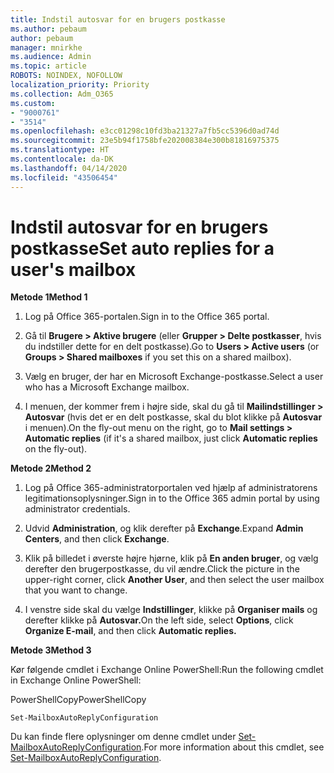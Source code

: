```yaml
---
title: Indstil autosvar for en brugers postkasse
ms.author: pebaum
author: pebaum
manager: mnirkhe
ms.audience: Admin
ms.topic: article
ROBOTS: NOINDEX, NOFOLLOW
localization_priority: Priority
ms.collection: Adm_O365
ms.custom:
- "9000761"
- "3514"
ms.openlocfilehash: e3cc01298c10fd3ba21327a7fb5cc5396d0ad74d
ms.sourcegitcommit: 23e5b94f1758bfe202008384e300b81816975375
ms.translationtype: HT
ms.contentlocale: da-DK
ms.lasthandoff: 04/14/2020
ms.locfileid: "43506454"
---
```

# <a name="set-auto-replies-for-a-users-mailbox"></a><span data-ttu-id="6ebfe-102">Indstil autosvar for en brugers postkasse</span><span class="sxs-lookup"><span data-stu-id="6ebfe-102">Set auto replies for a user's mailbox</span></span>

<span data-ttu-id="6ebfe-103">**Metode 1**</span><span class="sxs-lookup"><span data-stu-id="6ebfe-103">**Method 1**</span></span>

1. <span data-ttu-id="6ebfe-104">Log på Office 365-portalen.</span><span class="sxs-lookup"><span data-stu-id="6ebfe-104">Sign in to the Office 365 portal.</span></span>

2. <span data-ttu-id="6ebfe-105">Gå til **Brugere > Aktive brugere** (eller **Grupper > Delte postkasser**, hvis du indstiller dette for en delt postkasse).</span><span class="sxs-lookup"><span data-stu-id="6ebfe-105">Go to **Users > Active users** (or **Groups > Shared mailboxes** if you set this on a shared mailbox).</span></span>

3. <span data-ttu-id="6ebfe-106">Vælg en bruger, der har en Microsoft Exchange-postkasse.</span><span class="sxs-lookup"><span data-stu-id="6ebfe-106">Select a user who has a Microsoft Exchange mailbox.</span></span>

4. <span data-ttu-id="6ebfe-107">I menuen, der kommer frem i højre side, skal du gå til **Mailindstillinger > Autosvar** (hvis det er en delt postkasse, skal du blot klikke på **Autosvar** i menuen).</span><span class="sxs-lookup"><span data-stu-id="6ebfe-107">On the fly-out menu on the right, go to **Mail settings > Automatic replies** (if it's a shared mailbox, just click **Automatic replies** on the fly-out).</span></span>

<span data-ttu-id="6ebfe-108">**Metode 2**</span><span class="sxs-lookup"><span data-stu-id="6ebfe-108">**Method 2**</span></span>

1. <span data-ttu-id="6ebfe-109">Log på Office 365-administratorportalen ved hjælp af administratorens legitimationsoplysninger.</span><span class="sxs-lookup"><span data-stu-id="6ebfe-109">Sign in to the Office 365 admin portal by using administrator credentials.</span></span>

2. <span data-ttu-id="6ebfe-110">Udvid **Administration**, og klik derefter på **Exchange**.</span><span class="sxs-lookup"><span data-stu-id="6ebfe-110">Expand **Admin Centers**, and then click **Exchange**.</span></span>

3. <span data-ttu-id="6ebfe-111">Klik på billedet i øverste højre hjørne, klik på **En anden bruger**, og vælg derefter den brugerpostkasse, du vil ændre.</span><span class="sxs-lookup"><span data-stu-id="6ebfe-111">Click the picture in the upper-right corner, click **Another User**, and then select the user mailbox that you want to change.</span></span>

4. <span data-ttu-id="6ebfe-112">I venstre side skal du vælge **Indstillinger**, klikke på **Organiser mails** og derefter klikke på **Autosvar.**</span><span class="sxs-lookup"><span data-stu-id="6ebfe-112">On the left side, select **Options**, click **Organize E-mail**, and then click **Automatic replies.**</span></span>

<span data-ttu-id="6ebfe-113">**Metode 3**</span><span class="sxs-lookup"><span data-stu-id="6ebfe-113">**Method 3**</span></span>

<span data-ttu-id="6ebfe-114">Kør følgende cmdlet i Exchange Online PowerShell:</span><span class="sxs-lookup"><span data-stu-id="6ebfe-114">Run the following cmdlet in Exchange Online PowerShell:</span></span>

<span data-ttu-id="6ebfe-115">PowerShellCopy</span><span class="sxs-lookup"><span data-stu-id="6ebfe-115">PowerShellCopy</span></span>

    Set-MailboxAutoReplyConfiguration

<span data-ttu-id="6ebfe-116">Du kan finde flere oplysninger om denne cmdlet under [Set-MailboxAutoReplyConfiguration](https://docs.microsoft.com/powershell/module/exchange/mailboxes/set-mailboxautoreplyconfiguration).</span><span class="sxs-lookup"><span data-stu-id="6ebfe-116">For more information about this cmdlet, see [Set-MailboxAutoReplyConfiguration](https://docs.microsoft.com/powershell/module/exchange/mailboxes/set-mailboxautoreplyconfiguration).</span></span>
